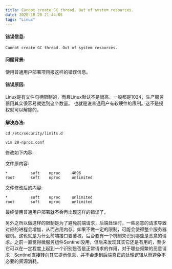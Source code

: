 ```yaml
---
title: Cannot create GC thread. Out of system resources.
date: 2020-10-20 21:44:05
tags: "Linux"
---
```

#### 错误信息:
```
Cannot create GC thread. Out of system resources.

```
<!--more-->
#### 问题背景:
使用普通用户部署项目报这样的错误信息。

#### 错误原因:
Linux是有文件句柄限制的，而且Linux默认不是很高，一般都是1024，生产服务器用其实很容易就达到这个数量。
也就是说普通用户有软硬件的限制。这不是授权就可以解除的。


#### 解决办法:
```
cd /etc/security/limits.d

vim 20-nproc.conf 

```

修改如下内容:

文件原内容:
```
*          soft    nproc     4096
root       soft    nproc     unlimited

```

文件修改后的内容:
```
*          soft    nproc     unlimited
root       soft    nproc     unlimited

```

最终使用普通用户部署就不会再出现这样的错误了。

另外之所以做这样的限制是为了避免前端请求，后端处理时，一些恶意的请求导致对应的进程会增加，从而占用内存。如果不做一定的限制，可能会使得整个服务器宕机。这也就是为什么前端接口要鉴权，后台要有一个机制来识别哪些是恶意的请求。之前一直觉得微服务组件Sentinel没用，但后来发现其实它还是有用的，至少它可以在一定程度上起到一个识别是否是正常请求的作用，对于哪些频繁的恶意请求，Sentinel直接转向其它提示信息，并不会走到后端真正的处理逻辑从而避免不必要的资源消耗。